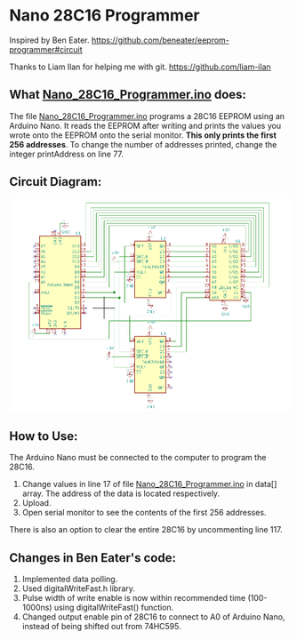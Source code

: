 # Nano 28C16 Programmer
Inspired by Ben Eater. https://github.com/beneater/eeprom-programmer#circuit

Thanks to Liam Ilan for helping me with git. https://github.com/liam-ilan

## What [Nano_28C16_Programmer.ino](https://github.com/andrewmeigithub/Nano_28C16_Programmer/blob/master/Nano_28C16_Programmer.ino) does:
The file [Nano_28C16_Programmer.ino](https://github.com/andrewmeigithub/Nano_28C16_Programmer/blob/master/Nano_28C16_Programmer.ino) programs a 28C16 EEPROM using an Arduino Nano. It reads the EEPROM after writing and prints the values you wrote onto the EEPROM onto the serial monitor. **This only prints the first 256 addresses**. To change the number of addresses printed, change the integer printAddress on line 77.

## Circuit Diagram:
<img src="https://github.com/andrewmeigithub/Nano_28C16_Programmer/blob/master/Nano_28C16_Programmer_Schematic.png">

## How to Use:
The Arduino Nano must be connected to the computer to program the 28C16.

1. Change values in line 17 of file [Nano_28C16_Programmer.ino](https://github.com/andrewmeigithub/Nano_28C16_Programmer/blob/master/Nano_28C16_Programmer.ino)
 in data[] array. The address of the data is located respectively.
2. Upload.
3. Open serial monitor to see the contents of the first 256 addresses.

There is also an option to clear the entire 28C16 by uncommenting line 117.

## Changes in Ben Eater's code:
1. Implemented data polling.
2. Used digitalWriteFast.h library.
3. Pulse width of write enable is now within recommended time (100-1000ns) using digitalWriteFast() function.
4. Changed output enable pin of 28C16 to connect to A0 of Arduino Nano, instead of being shifted out from 74HC595.
